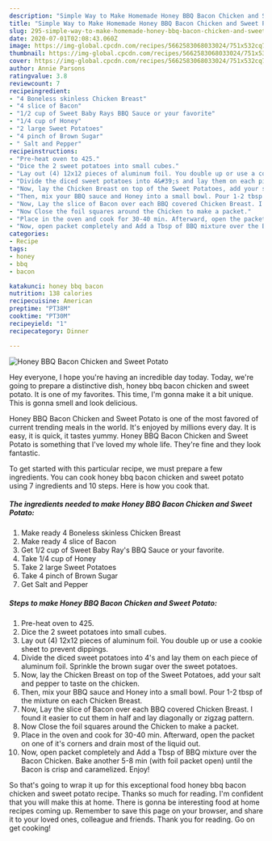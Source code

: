 ```yaml
---
description: "Simple Way to Make Homemade Honey BBQ Bacon Chicken and Sweet Potato"
title: "Simple Way to Make Homemade Honey BBQ Bacon Chicken and Sweet Potato"
slug: 295-simple-way-to-make-homemade-honey-bbq-bacon-chicken-and-sweet-potato
date: 2020-07-01T02:08:43.060Z
image: https://img-global.cpcdn.com/recipes/5662583068033024/751x532cq70/honey-bbq-bacon-chicken-and-sweet-potato-recipe-main-photo.jpg
thumbnail: https://img-global.cpcdn.com/recipes/5662583068033024/751x532cq70/honey-bbq-bacon-chicken-and-sweet-potato-recipe-main-photo.jpg
cover: https://img-global.cpcdn.com/recipes/5662583068033024/751x532cq70/honey-bbq-bacon-chicken-and-sweet-potato-recipe-main-photo.jpg
author: Annie Parsons
ratingvalue: 3.8
reviewcount: 7
recipeingredient:
- "4 Boneless skinless Chicken Breast"
- "4 slice of Bacon"
- "1/2 cup of Sweet Baby Rays BBQ Sauce or your favorite"
- "1/4 cup of Honey"
- "2 large Sweet Potatoes"
- "4 pinch of Brown Sugar"
- " Salt and Pepper"
recipeinstructions:
- "Pre-heat oven to 425."
- "Dice the 2 sweet potatoes into small cubes."
- "Lay out (4) 12x12 pieces of aluminum foil. You double up or use a cookie sheet to prevent dippings."
- "Divide the diced sweet potatoes into 4&#39;s and lay them on each piece of aluminum foil. Sprinkle the brown sugar over the sweet potatoes."
- "Now, lay the Chicken Breast on top of the Sweet Potatoes, add your salt and pepper to taste on the chicken."
- "Then, mix your BBQ sauce and Honey into a small bowl. Pour 1-2 tbsp of the mixture on each Chicken Breast."
- "Now, Lay the slice of Bacon over each BBQ covered Chicken Breast. I found it easier to cut them in half and lay diagonally or zigzag pattern."
- "Now Close the foil squares around the Chicken to make a packet."
- "Place in the oven and cook for 30-40 min. Afterward, open the packet on one of it&#39;s corners and drain most of the liquid out."
- "Now, open packet completely and Add a Tbsp of BBQ mixture over the Bacon Chicken. Bake another 5-8 min (with foil packet open) until the  Bacon is crisp and caramelized. Enjoy!"
categories:
- Recipe
tags:
- honey
- bbq
- bacon

katakunci: honey bbq bacon 
nutrition: 138 calories
recipecuisine: American
preptime: "PT38M"
cooktime: "PT30M"
recipeyield: "1"
recipecategory: Dinner

---
```



![Honey BBQ Bacon Chicken and Sweet Potato](https://img-global.cpcdn.com/recipes/5662583068033024/751x532cq70/honey-bbq-bacon-chicken-and-sweet-potato-recipe-main-photo.jpg)

Hey everyone, I hope you're having an incredible day today. Today, we're going to prepare a distinctive dish, honey bbq bacon chicken and sweet potato. It is one of my favorites. This time, I'm gonna make it a bit unique. This is gonna smell and look delicious.



Honey BBQ Bacon Chicken and Sweet Potato is one of the most favored of current trending meals in the world. It's enjoyed by millions every day. It is easy, it is quick, it tastes yummy. Honey BBQ Bacon Chicken and Sweet Potato is something that I've loved my whole life. They're fine and they look fantastic.


To get started with this particular recipe, we must prepare a few ingredients. You can cook honey bbq bacon chicken and sweet potato using 7 ingredients and 10 steps. Here is how you cook that.

<!--inarticleads1-->

##### The ingredients needed to make Honey BBQ Bacon Chicken and Sweet Potato:

1. Make ready 4 Boneless skinless Chicken Breast
1. Make ready 4 slice of Bacon
1. Get 1/2 cup of Sweet Baby Ray&#39;s BBQ Sauce or your favorite.
1. Take 1/4 cup of Honey
1. Take 2 large Sweet Potatoes
1. Take 4 pinch of Brown Sugar
1. Get  Salt and Pepper




<!--inarticleads2-->

##### Steps to make Honey BBQ Bacon Chicken and Sweet Potato:

1. Pre-heat oven to 425.
1. Dice the 2 sweet potatoes into small cubes.
1. Lay out (4) 12x12 pieces of aluminum foil. You double up or use a cookie sheet to prevent dippings.
1. Divide the diced sweet potatoes into 4&#39;s and lay them on each piece of aluminum foil. Sprinkle the brown sugar over the sweet potatoes.
1. Now, lay the Chicken Breast on top of the Sweet Potatoes, add your salt and pepper to taste on the chicken.
1. Then, mix your BBQ sauce and Honey into a small bowl. Pour 1-2 tbsp of the mixture on each Chicken Breast.
1. Now, Lay the slice of Bacon over each BBQ covered Chicken Breast. I found it easier to cut them in half and lay diagonally or zigzag pattern.
1. Now Close the foil squares around the Chicken to make a packet.
1. Place in the oven and cook for 30-40 min. Afterward, open the packet on one of it&#39;s corners and drain most of the liquid out.
1. Now, open packet completely and Add a Tbsp of BBQ mixture over the Bacon Chicken. Bake another 5-8 min (with foil packet open) until the  Bacon is crisp and caramelized. Enjoy!




So that's going to wrap it up for this exceptional food honey bbq bacon chicken and sweet potato recipe. Thanks so much for reading. I'm confident that you will make this at home. There is gonna be interesting food at home recipes coming up. Remember to save this page on your browser, and share it to your loved ones, colleague and friends. Thank you for reading. Go on get cooking!
